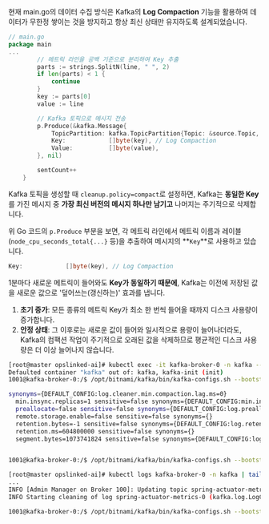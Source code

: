 현재 main.go의 데이터 수집 방식은 Kafka의 **Log Compaction** 기능을 활용하여 데이터가 무한정 쌓이는 것을 방지하고 항상 최신 상태만 유지하도록 설계되었습니다.

```go
// main.go
package main
...
		// 메트릭 라인을 공백 기준으로 분리하여 Key 추출
		parts := strings.SplitN(line, " ", 2)
		if len(parts) < 1 {
			continue
		}
		key := parts[0]
		value := line

		// Kafka 토픽으로 메시지 전송
		p.Produce(&kafka.Message{
			TopicPartition: kafka.TopicPartition{Topic: &source.Topic, Partition: 0},
			Key:            []byte(key), // Log Compaction
			Value:          []byte(value),
		}, nil)

		sentCount++
	}
```
Kafka 토픽을 생성할 때 `cleanup.policy=compact`로 설정하면, Kafka는 **동일한 Key**를 가진 메시지 중 **가장 최신 버전의 메시지 하나만 남기고** 나머지는 주기적으로 삭제합니다.

위 Go 코드의 `p.Produce` 부분을 보면, 각 메트릭 라인에서 메트릭 이름과 레이블(`node_cpu_seconds_total{...}` 등)을 추출하여 메시지의 \*\*`Key`\*\*로 사용하고 있습니다.

```go
Key:            []byte(key), // Log Compaction
```
1분마다 새로운 메트릭이 들어와도 **Key가 동일하기 때문에**, Kafka는 이전에 저장된 값을 새로운 값으로 '덮어쓰는(갱신하는)' 효과를 냅니다.

1.  **초기 증가**: 모든 종류의 메트릭 Key가 최소 한 번씩 들어올 때까지 디스크 사용량이 증가합니다.
2.  **안정 상태**: 그 이후로는 새로운 값이 들어와 일시적으로 용량이 늘어나더라도, Kafka의 컴팩션 작업이 주기적으로 오래된 값을 삭제하므로 평균적인 디스크 사용량은 더 이상 늘어나지 않습니다.

```bash
[root@master opslinked-ai]# kubectl exec -it kafka-broker-0 -n kafka -- /bin/bash
Defaulted container "kafka" out of: kafka, kafka-init (init)
1001@kafka-broker-0:/$ /opt/bitnami/kafka/bin/kafka-configs.sh --bootstrap-server localhost:9092 --entity-type topics --entity-name spring-actuator-metrics --describe --all

synonyms={DEFAULT_CONFIG:log.cleaner.min.compaction.lag.ms=0}
  min.insync.replicas=1 sensitive=false synonyms={DEFAULT_CONFIG:min.insync.replicas=1}
  preallocate=false sensitive=false synonyms={DEFAULT_CONFIG:log.preallocate=false}
  remote.storage.enable=false sensitive=false synonyms={}
  retention.bytes=-1 sensitive=false synonyms={DEFAULT_CONFIG:log.retention.bytes=-1}
  retention.ms=604800000 sensitive=false synonyms={}
  segment.bytes=1073741824 sensitive=false synonyms={DEFAULT_CONFIG:log.segment.bytes=1073741824}


1001@kafka-broker-0:/$ /opt/bitnami/kafka/bin/kafka-configs.sh --bootstrap-server localhost:9092 --entity-type topics --entity-name spring-actuator-metrics --alter --add-config segment.bytes=1024

[root@master opslinked-ai]# kubectl logs kafka-broker-0 -n kafka | tail -n 10
...
INFO [Admin Manager on Broker 100]: Updating topic spring-actuator-metrics with new configuration : segment.bytes -> 1024
INFO Starting cleaning of log spring-actuator-metrics-0 (kafka.log.LogCleaner)

1001@kafka-broker-0:/$ /opt/bitnami/kafka/bin/kafka-configs.sh --bootstrap-server localhost:9092 --entity-type topics --entity-name spring-actuator-metrics --alter --add-config segment.bytes=1073741824
```